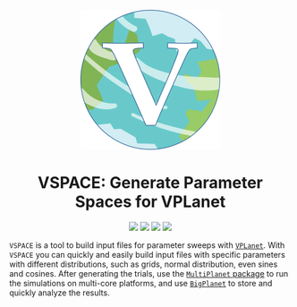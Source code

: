 <p align="center">
  <img width = "250" src="docs/VPLanetLogo.png?raw=true"/>
</p>

<h1 align="center">VSPACE: Generate Parameter Spaces for VPLanet</h1>

<p align="center">
  <a href="https://VirtualPlanetaryLaboratory.github.io/vspace/"><img src="https://img.shields.io/badge/read-the_docs-blue.svg?style=flat"></a>
   <img src="https://img.shields.io/badge/Python-3.6+-orange.svg"/></a>
  <a href="LICENSE"><img src="https://img.shields.io/badge/license-MIT-purple.svg"/></a>
  <a href="https://github.com/VirtualPlanetaryLaboratory/vspace/actions/workflows/tests.yml">
  <img src="https://github.com/VirtualPlanetaryLaboratory/vspace/actions/workflows/tests.yml/badge.svg"/>
  </a>
</p>

`VSPACE` is a tool to build input files for parameter sweeps with [`VPLanet`](https://github.com/VirtualPlanetaryLaboratory/vplanet).
With `VSPACE` you can quickly and easily build input files with specific
parameters with different distributions, such as grids, normal distribution, even sines and cosines. After generating the trials, use the [`MultiPlanet` package](https://github.com/VirtualPlanetaryLaboratory/multi-planet) to run the simulations
on multi-core platforms, and use [`BigPlanet`](https://github.com/VirtualPlanetaryLaboratory/bigplanet) to store and quickly analyze the results.
